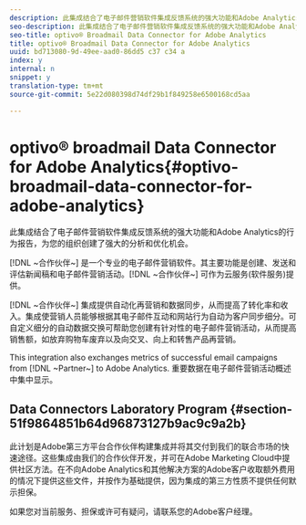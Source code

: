 ```yaml
---
description: 此集成结合了电子邮件营销软件集成反馈系统的强大功能和Adobe Analytics的行为报告，为您的组织创建了强大的分析和优化机会。
seo-description: 此集成结合了电子邮件营销软件集成反馈系统的强大功能和Adobe Analytics的行为报告，为您的组织创建了强大的分析和优化机会。
seo-title: optivo® Broadmail Data Connector for Adobe Analytics
title: optivo® Broadmail Data Connector for Adobe Analytics
uuid: bd713080-9d-49ee-aad0-86dd5 c37 c34 a
index: y
internal: n
snippet: y
translation-type: tm+mt
source-git-commit: 5e22d080398d74df29b1f849258e6500168cd5aa

---
```



# optivo® broadmail Data Connector for Adobe Analytics{#optivo-broadmail-data-connector-for-adobe-analytics}

此集成结合了电子邮件营销软件集成反馈系统的强大功能和Adobe Analytics的行为报告，为您的组织创建了强大的分析和优化机会。

[!DNL ~合作伙伴~] 是一个专业的电子邮件营销软件。其主要功能是创建、发送和评估新闻稿和电子邮件营销活动。[!DNL ~合作伙伴~] 可作为云服务(软件服务)提供。

[!DNL ~合作伙伴~] 集成提供自动化再营销和数据同步，从而提高了转化率和收入。集成使营销人员能够根据其电子邮件互动和网站行为自动为客户同步细分。可自定义细分的自动数据交换可帮助您创建有针对性的电子邮件营销活动，从而提高销售额，如放弃购物车废弃以及向交叉、向上和转售产品再营销。

This integration also exchanges metrics of successful email campaigns from [!DNL ~Partner~] to Adobe Analytics. 重要数据在电子邮件营销活动概述中集中显示。

## Data Connectors Laboratory Program {#section-51f9864851b64d96873127b9ac9c9a2b}

此计划是Adobe第三方平台合作伙伴构建集成并将其交付到我们的联合市场的快速途径。这些集成由我们的合作伙伴开发，并可在Adobe Marketing Cloud中提供社区方法。在不向Adobe Analytics和其他解决方案的Adobe客户收取额外费用的情况下提供这些文件，并按作为基础提供，因为集成的第三方性质不提供任何默示担保。

如果您对当前服务、担保或许可有疑问，请联系您的Adobe客户经理。
